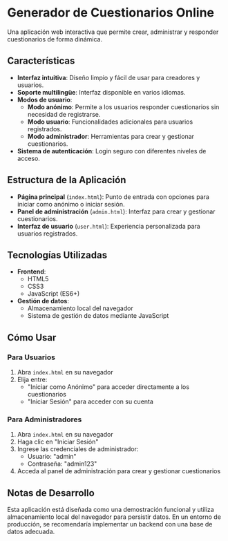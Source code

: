 # Generador de Cuestionarios Online

Una aplicación web interactiva que permite crear, administrar y responder cuestionarios de forma dinámica.

## Características

- **Interfaz intuitiva**: Diseño limpio y fácil de usar para creadores y usuarios.
- **Soporte multilingüe**: Interfaz disponible en varios idiomas.
- **Modos de usuario**:
  - **Modo anónimo**: Permite a los usuarios responder cuestionarios sin necesidad de registrarse.
  - **Modo usuario**: Funcionalidades adicionales para usuarios registrados.
  - **Modo administrador**: Herramientas para crear y gestionar cuestionarios.
- **Sistema de autenticación**: Login seguro con diferentes niveles de acceso.

## Estructura de la Aplicación

- **Página principal** (`index.html`): Punto de entrada con opciones para iniciar como anónimo o iniciar sesión.
- **Panel de administración** (`admin.html`): Interfaz para crear y gestionar cuestionarios.
- **Interfaz de usuario** (`user.html`): Experiencia personalizada para usuarios registrados.

## Tecnologías Utilizadas

- **Frontend**:
  - HTML5
  - CSS3
  - JavaScript (ES6+)
- **Gestión de datos**:
  - Almacenamiento local del navegador
  - Sistema de gestión de datos mediante JavaScript

## Cómo Usar

### Para Usuarios

1. Abra `index.html` en su navegador
2. Elija entre:
   - "Iniciar como Anónimo" para acceder directamente a los cuestionarios
   - "Iniciar Sesión" para acceder con su cuenta

### Para Administradores

1. Abra `index.html` en su navegador
2. Haga clic en "Iniciar Sesión"
3. Ingrese las credenciales de administrador:
   - Usuario: "admin"
   - Contraseña: "admin123"
4. Acceda al panel de administración para crear y gestionar cuestionarios

## Notas de Desarrollo

Esta aplicación está diseñada como una demostración funcional y utiliza almacenamiento local del navegador para persistir datos. En un entorno de producción, se recomendaría implementar un backend con una base de datos adecuada.